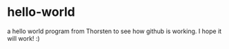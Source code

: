 # hello-world
a hello world program from Thorsten to see how github is working.
I hope it will work! :)
